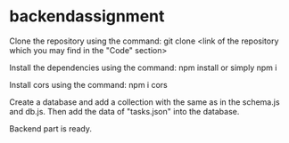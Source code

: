 # backendassignment

Clone the repository using the command: git clone <link of the repository which you may find in the "Code" section>

Install the dependencies using the command: npm install or simply npm i

Install cors using the command: npm i cors

Create a database and add a collection with the same as in the schema.js and db.js. Then add the data of "tasks.json" into the database.

Backend part is ready.
